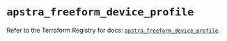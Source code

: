 # `apstra_freeform_device_profile`

Refer to the Terraform Registry for docs: [`apstra_freeform_device_profile`](https://registry.terraform.io/providers/juniper/apstra/0.94.0/docs/resources/freeform_device_profile).
